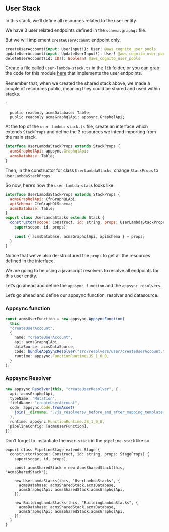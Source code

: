 ## User Stack

In this stack, we’ll define all resources related to the user entity.

We have 3 user related endpoints defined in the `schema.graphql` file.

But we will implement `createUserAccount` endpoint only.

```graphql
createUserAccount(input: UserInput!): User! @aws_cognito_user_pools
updateUserAccount(input: UpdateUserInput!): User! @aws_cognito_user_pools
deleteUserAccount(id: ID!): Boolean! @aws_cognito_user_pools
```

Create a file called `user-lambda-stack.ts` in the `lib` folder, or you can grab the code for this module [here]() that implements the user endpoints.

Remember that, when we created the shared stack above, we made a couple of resources public, meaning they could be shared and used within stacks.

`

```
  public readonly acmsDatabase: Table;
  public readonly acmsGraphqlApi: appsync.GraphqlApi;
```

At the top of the `user-lambda-stack.ts` file, create an interface which extends `StackProps` and define the 3 resources we intend importing from the main stack.

```jsx
interface UserLambdaStackProps extends StackProps {
  acmsGraphqlApi: appsync.GraphqlApi;
  acmsDatabase: Table;
}
```

Then, in the constructor for class `UserLambdaStacks`, change `StackProps` to `UserLambdaStackProps`.

So now, here’s how the `user-lambda-stack` looks like

```jsx
interface UserLambdaStackProps extends StackProps {
  acmsGraphqlApi: CfnGraphQLApi;
  apiSchema: CfnGraphQLSchema;
  acmsDatabase: Table;
}
export class UserLamdaStacks extends Stack {
  constructor(scope: Construct, id: string, props: UserLambdaStackProps) {
    super(scope, id, props);

    const { acmsDatabase, acmsGraphqlApi, apiSchema } = props;
  }
}
```

Notice that we’ve also de-structured the `props` to get all the resources defined in the interface.

We are going to be using a javascript resolvers to resolve all endpoints for this user entity.

Let’s go ahead and define the `appsync function` and the `appsync resolvers`.

Let’s go ahead and define our appsync function, resolver and datasource.

### Appsync function

```ts
const acmsUserFunction = new appsync.AppsyncFunction(
  this,
  "createUserAccount",
  {
    name: "createUserAccount",
    api: acmsGraphqlApi,
    dataSource: acmsDataSource,
    code: bundleAppSyncResolver("src/resolvers/user/createUserAccount.ts"),
    runtime: appsync.FunctionRuntime.JS_1_0_0,
  }
);
```

### Appsync Resolver

```ts
new appsync.Resolver(this, "createUserResolver", {
  api: acmsGraphqlApi,
  typeName: "Mutation",
  fieldName: "createUserAccount",
  code: appsync.Code.fromAsset(
    join(__dirname, "./js_resolvers/_before_and_after_mapping_template.js")
  ),
  runtime: appsync.FunctionRuntime.JS_1_0_0,
  pipelineConfig: [acmsUserFunction],
});
```

Don’t forget to instantiate the `user-stack` in the `pipeline-stack` like so

```tsx
export class PipelineStage extends Stage {
  constructor(scope: Construct, id: string, props: StageProps) {
    super(scope, id, props);

    const acmsSharedStack = new AcmsSharedStack(this, "AcmsSharedStack");

    new UserLamdaStacks(this, "UserLambdaStacks", {
      acmsDatabase: acmsSharedStack.acmsDatabase,
      acmsGraphqlApi: acmsSharedStack.acmsGraphqlApi,
    });

    new BuildingLamdaStacks(this, "BuildingLambdaStacks", {
      acmsDatabase: acmsSharedStack.acmsDatabase,
      acmsGraphqlApi: acmsSharedStack.acmsGraphqlApi,
    });
  }
}
```
